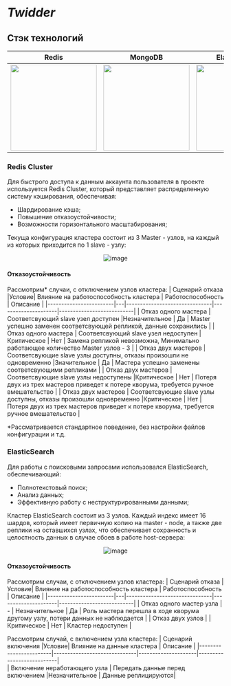 # *Twidder*
## Стэк технологий ##

 

<div align="center">

| Redis                                                                                               | MongoDB                                                                                     | ElasticSearch                                                                                    |
| --------------------------------------------------------------------------------------------------- | ------------------------------------------------------------------------------------------- | ----------------------------------------------------------------------------------------------- |
| <img src="https://github.com/GGENOR1/Web/assets/146382716/32d39224-3856-4d43-af70-d5f08aae312a" width="200" height="200">  | <img src="https://github.com/GGENOR1/Web/assets/146382716/49449202-8202-4413-8da9-ddedb6eef355" width="200" height="200"> | <img src="https://github.com/GGENOR1/Web/assets/146382716/8e0723dc-52da-45b9-a8d2-2a4e3e87c83e" width="200" height="200"> |
</div>


### Redis Cluster
Для быстрого доступа к данным аккаунта пользователя в проекте используется Redis Cluster, который представляет распределенную систему кэширования, обеспечивая:
- Шардирование кэша;
- Повышение отказоустойчивости;
- Возможности горизонтального масштабирования;

Текуща конфигурация кластера состоит из 3 Master - узлов, на каждый из которых приходится по 1 slave - узлу:
<div align="center">
  
![image](https://github.com/GGENOR1/Web/assets/146382716/a8d27e7d-b364-4be7-814d-28d707d21ce1)

</div>

#### Отказоустойчивость
Рассмотрим* случаи, с отключением узлов кластера:
| Сценарий отказа |Условие|  Влияние на работоспособность кластера | Работоспособность | Описание |
|------------------------|---|-------------------------------|---------------------|---------------------------|
| Отказ одного мастера    | Соответсвующий slave узел доступен  |Незначительное       | Да              | Master успешно заменен соответсвующей репликой, данные сохранились  |
| Отказ одного мастера    | Соответсвующий slave узел недоступен  |Критическое       | Нет              | Замена репликой невозможна, Минимально работающее количество Master узлов - 3  |
| Отказ двух мастеров    | Соответсвующие slave узлы доступны, отказы произошли не одновременно  |Значительное       | Да              | Мастера успешно заменены соответсвующими репликами   |
| Отказ двух мастеров    | Соответсвующие slave узлы недоступены  |Критическое       | Нет              | Потеря двух из трех мастеров приведет к потере кворума, требуется ручное вмешательство   |
| Отказ двух мастеров    | Соответсвующие slave узлы доступны, отказы произошли одновременно  |Критическое       | Нет              |  Потеря двух из трех мастеров приведет к потере кворума, требуется ручное вмешательство  |

*Рассматривается стандартное поведение, без настройки файлов конфигурации и т.д.


### ElasticSearch
Для работы с поисковыми запросами использовался ElasticSearch, обеспечивающий:
- Полнотекстовый поиск;
- Анализ данных;
- Эффективную работу с неструктурированными данными;

Кластер ElasticSearch состоит из 3 узлов. Каждый индекс имеет 16 шардов, который имеет первичную копию на master - node, а также две реплики на оставшихся узлах, что обеспечивает сохранность и целостность данных в случае сбоев в работе host-сервера:
<div align="center">
  
![image](https://github.com/GGENOR1/Web/assets/146382716/26c84299-4398-4799-b6fd-1d3ca5d878e9)


</div>

#### Отказоустойчивость
Рассмотрим случаи, с отключением узлов кластера:
| Сценарий отказа |Условие|  Влияние на работоспособность кластера | Работоспособность | Описание |
|------------------------|---|-------------------------------|---------------------|---------------------------|
| Отказ одного мастер узла    | -  |  Незначительное       | Да              | Роль мастера перешла в ходе кворума другому узлу, потери данных не наблюдается |
| Отказ двух узлов   |   |Критическое       | Нет              | Кластер недоступен  |


Рассмотрим случай, с включением узла кластера:
| Сценарий включения |Условие|  Влияние на данные кластера | Описание |
|------------------------|------------------------------|---------------------|---------------------------|  
| Включение неработающего узла   | Передать данные перед включением  |Незначительное  | Данные реплицируются|

















